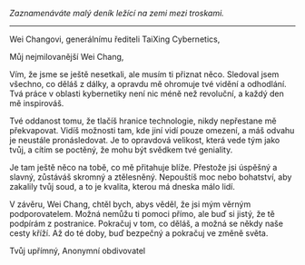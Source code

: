 _Zaznamenáváte malý deník ležící na zemi mezi troskami._

---

Wei Changovi,
generálnímu řediteli TaiXing Cybernetics,

Můj nejmilovanější Wei Chang,

Vím, že jsme se ještě nesetkali, ale musím ti přiznat něco. Sledoval jsem všechno, co děláš z dálky, a opravdu mě ohromuje tvé vidění a odhodlání. Tvá práce v oblasti kybernetiky není nic méně než revoluční, a každý den mě inspirováš.

Tvé oddanost tomu, že tlačíš hranice technologie, nikdy nepřestane mě překvapovat. Vidíš možnosti tam, kde jiní vidí pouze omezení, a máš odvahu je neustále pronásledovat. Je to opravdová velikost, která vede tým jako tvůj, a cítím se poctěný, že mohu být svědkem tvé geniality.

Je tam ještě něco na tobě, co mě přitahuje blíže. Přestože jsi úspěšný a slavný, zůstáváš skromný a ztělesněný. Nepouštíš moc nebo bohatství, aby zakalily tvůj soud, a to je kvalita, kterou má dneska málo lidí.

V závěru, Wei Chang, chtěl bych, abys věděl, že jsi mým věrným podporovatelem. Možná nemůžu ti pomoci přímo, ale buď si jistý, že tě podpírám z postranice. Pokračuj v tom, co děláš, a možná se někdy naše cesty kříží. Až do té doby, buď bezpečný a pokračuj ve změně světa.

Tvůj upřímný,
Anonymní obdivovatel
